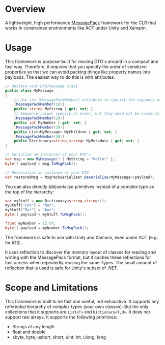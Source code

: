Overview
=============
A lightweight, high performance [MessagePack](http://msgpack.org/) framework for the CLR that works in constrained environments like AOT under Unity and Xamarin.

Usage
=====
This framework is purpose-built for moving DTO's around in a compact and fast way. Therefore, it requires that you specify the order of serialized properties so that we can avoid packing things like property names into payloads. The easiest way to do this is with attributes.

```c#
// Declare your DTO/message class
public class MyMessage
{
    // Use the [MessagePackMember] attribute to specify the sequence order of (de)serialized properties
    [MessagePackMember(10)]
    public string MyString { get; set; }
    // Sequence values specify an order, but they need not be consecutive (here we count by 10 to make it easier to add new props later without changing the others)
    [MessagePackMember(20)]
    public int MyNumber { get; set; }
    [MessagePackMember(30)]
    public List<MyMessage> MyChildren { get; set; }
    [MessagePackMember(30)]
    public Dictionary<string,string> MyMetadata { get; set; }
}

// Serialize an instances of your DTO's
var msg = new MyMessage() { MyString = "Hello!" };
byte[] payload = msg.ToMsgPack();

// Deserialize an instance of your DTO
var restoredMsg = MsgPackSerializer.Deserialize<MyMessage>(payload);
```

You can also directly (de)serialize primitives instead of a complex type as the top of the hierarchy:

```c#
var myStuff = new Dictionary<string,string>();
myStuff["Foo"] = "bar";
myStuff["Bar"] = "baz";
byte[] payload = myStuff.ToMsgPack();

float myNumber = 12.0f;
byte[] payload = myNumber.ToMsgPack();
```

The framework is safe to use with Unity and Xamarin, even under AOT (e.g. for iOS).

It uses reflection to discover the memory layout of classes for reading and writing with the MessagePack format, but it caches these reflections for fast access when repeatedly reusing the same Types. The small amount of reflection that is used is safe for Unity's subset of .NET.

Scope and Limitations
=============
This framework is built to be fast and useful, not exhaustive. It supports any referential hierarchy of complex types (your own classes). But the only collections that it supports are `List<T>` and `Dictionary<T,U>`. It does not support raw arrays. It supports the following primitives:
* Strings of any length
* float and double
* sbyte, byte, ushort, short, uint, int, ulong, long
